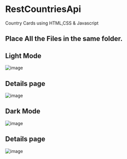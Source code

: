 # RestCountriesApi
Country Cards using HTML,CSS &amp; Javascript

## Place All the Files in the same folder.


## **Light Mode**
![image](https://user-images.githubusercontent.com/122447490/218063410-63c3c85c-f4df-4d40-9824-9da8dccedf28.png)
## **Details page**
![image](https://user-images.githubusercontent.com/122447490/218063539-64914674-dcd6-4947-a557-7d3dbb4791e4.png)
## **Dark Mode**
![image](https://user-images.githubusercontent.com/122447490/218063838-a55c703e-4f72-4762-8b8e-7e921295b095.png)
## **Details page**
![image](https://user-images.githubusercontent.com/122447490/218064102-cde5eef3-8e50-404c-a604-3238872fa52a.png)
